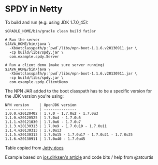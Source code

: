 # SPDY in Netty

To build and run (e.g. using JDK 1.7.0_45):

```
$GRADLE_HOME/bin/gradle clean build fatJar

# Run the server
$JAVA_HOME/bin/java \
  -Xbootclasspath/p:`pwd`/libs/npn-boot-1.1.6.v20130911.jar \
  -cp build/libs/spdy.jar \
  com.example.spdy.Server

# Run a client demo (make sure server running)
$JAVA_HOME/bin/java \
  -Xbootclasspath/p:`pwd`/libs/npn-boot-1.1.6.v20130911.jar \
  -cp build/libs/spdy.jar \
  com.example.spdy.ClientDemo
```

The NPN JAR added to the boot classpath has to be a specific version for the
JDK version you're using:

```
NPN version     | OpenJDK version                           
-------------   | ---------------                           
1.0.0.v20120402 | 1.7.0 - 1.7.0u2 - 1.7.0u3                 
1.1.0.v20120525 | 1.7.0u4 - 1.7.0u5                         
1.1.1.v20121030 | 1.7.0u6 - 1.7.0u7                         
1.1.3.v20130313 | 1.7.0u9 - 1.7.0u10 - 1.7.0u11             
1.1.4.v20130313 | 1.7.0u13                                  
1.1.5.v20130313 | 1.7.0u15 - 1.7.0u17 - 1.7.0u21 - 1.7.0u25 
1.1.6.v20130911 | 1.7.0u40 - 1.7.0u45                       
```

Table copied from [Jetty docs](http://www.eclipse.org/jetty/documentation/current/npn-chapter.html#npn-build)

Example based on [jos.dirksen's article](http://www.smartjava.org/content/using-spdy-and-http-transparently-using-netty) and code bits / help from @atcurtis
